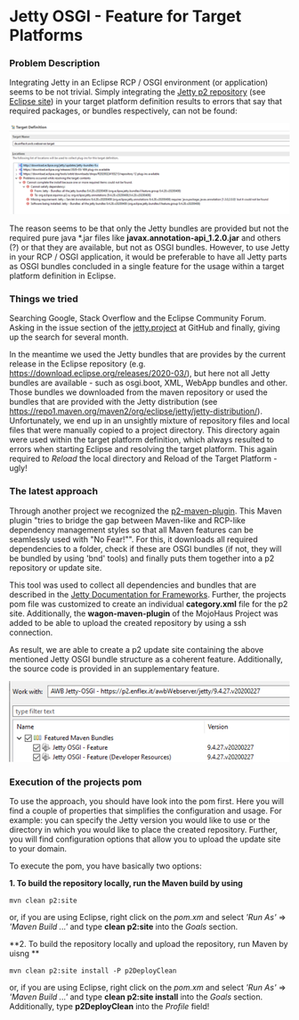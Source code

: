 # Jetty OSGI - Feature for Target Platforms 

### Problem Description
Integrating Jetty in an Eclipse RCP / OSGI environment (or application) seems to be not trivial. Simply integrating the 
[Jetty p2 repository](http://download.eclipse.org/jetty/updates/jetty-bundles-9.x) (see [Eclipse site](https://www.eclipse.org/jetty/download.html)) 
in your target platform definition results to errors that say that required packages, or bundles respectively, can not be found:

![TargetPlatformError](./images/TargetPlatform.png "Target Platform Error")  

The reason seems to be that only the Jetty bundles are provided but not the required pure java *.jar files like **javax.annotation-api_1.2.0.jar** 
and others (?) or that they are available, but not as OSGI bundles. However, to use Jetty in your RCP / OSGI application, it would be preferable 
to have all Jetty parts as OSGI bundles concluded in a single feature for the usage within a target platform definition in Eclipse.

### Things we tried
Searching Google, Stack Overflow and the Eclipse Community Forum. Asking in the issue section of the [jetty.project](https://github.com/eclipse/jetty.project)
at GitHub and finally, giving up the search for several month. 

In the meantime we used the Jetty bundles that are provides by the current release in the Eclipse repository (e.g. https://download.eclipse.org/releases/2020-03/), but
here not all Jetty bundles are available - such as osgi.boot, XML, WebApp bundles and other. Those bundles we downloaded from the maven repository or used the bundles
that are provided with the Jetty distribution (see <https://repo1.maven.org/maven2/org/eclipse/jetty/jetty-distribution/>).      
Unfortunately, we end up in an unsightly mixture of repository files and local files that were manually copied to a project directory.
This directory again were used within the target platform definition, which always resulted to errors when starting Eclipse and resolving the target platform.
This again required to *Reload* the local directory and  Reload of the Target Platform - ugly!   

### The latest approach 
Through another project we recognized the [p2-maven-plugin](https://github.com/reficio/p2-maven-plugin). This Maven plugin "tries to bridge the gap between 
Maven-like and RCP-like dependency management styles so that all Maven features can be seamlessly used with "No Fear!"". For this, it downloads all required
dependencies to a folder, check if these are OSGI bundles (if not, they will be bundled by using 'bnd' tools) and finally puts them together into a p2 repository 
or update site. 

This tool was used to collect all dependencies and bundles that are described in the [Jetty Documentation for Frameworks](https://www.eclipse.org/jetty/documentation/current/framework-jetty-osgi.html). Further, the projects pom file was customized to create an individual 
**category.xml** file for the p2 site. Additionally, the **wagon-maven-plugin** of the MojoHaus Project was added to be able to upload the created repository
by using a ssh connection.  

As result, we are able to create a p2 update site containing the above mentioned Jetty OSGI bundle structure as a coherent feature. Additionally, the source code 
is provided in an supplementary feature.

![Jetty-OSGI](./images/JettyFeature.png "Jetty-OSGI Feature")  

### Execution of the projects pom 
To use the approach, you should have look into the pom first. Here you will find a couple of properties that simplifies the configuration and usage.
For example: you can specify the Jetty version you would like to use or the directory in which you would like to place the created repository.
Further, you will find configuration options that allow you to upload the update site to your domain.     
   
To execute the pom, you have basically two options:

**1. To build the repository locally, run the Maven build by using**

```
mvn clean p2:site
```
or, if you are using Eclipse, right click on the *pom.xm* and select *'Run As'* => *'Maven Build ...'* and 
type **clean p2:site** into the *Goals* section. 



**2. To build the repository locally and upload the repository, run Maven by uisng ** 

```
mvn clean p2:site install -P p2DeployClean
```
or, if you are using Eclipse, right click on the *pom.xm* and select *'Run As'* => *'Maven Build ...'* and 
type **clean p2:site install** into the *Goals* section. Additionally, type **p2DeployClean** into the *Profile* field!   



